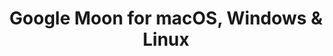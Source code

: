 ---
name: Google Moon
url: 'https://www.google.com/moon/'
category: Travel
title: 'Google Moon for macOS, Windows & Linux'
key: google-moon

---
